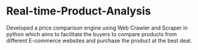 # Real-time-Product-Analysis

Developed a price comparison engine using Web Crawler and Scraper in python which aims to facilitate the
buyers to compare products from different E-commerce websites and purchase the product at the best deal.
